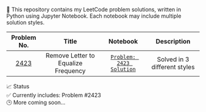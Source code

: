 🧮 This repository contains my LeetCode problem solutions, written in Python using Jupyter Notebook.
Each notebook may include multiple solution styles.

| Problem No. | Title | Notebook | Description |
|:-----------:|:-----------:|:------------:|:------------------:|
| [2423](https://leetcode.com/problems/remove-letter-to-equalize-frequency/) | Remove Letter to Equalize Frequency | [`Problem: 2423 Solution`](https://github.com/asiq13096/coding_problems/blob/main/problem.2423.ipynb) | Solved in 3 different styles |

📈 Status  
✅ Currently includes: Problem #2423  
🕒 More coming soon...
